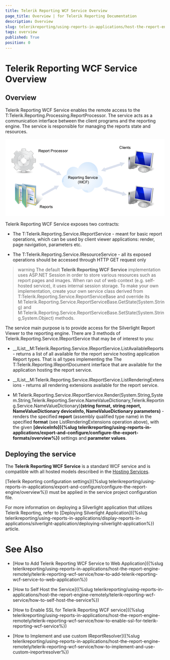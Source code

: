 ```yaml
---
title: Telerik Reporting WCF Service Overview
page_title: Overview | for Telerik Reporting Documentation
description: Overview
slug: telerikreporting/using-reports-in-applications/host-the-report-engine-remotely/telerik-reporting-wcf-service/overview
tags: overview
published: True
position: 0
---
```


# Telerik Reporting WCF Service Overview



## Overview

Telerik Reporting WCF Service enables the
          remote access to the T:Telerik.Reporting.Processing.ReportProcessor. The service
          acts as a communication interface between the client programs and the reporting engine. The service is responsible for managing the reports state and resources.
          
  ![](images/WCFService.png)

Telerik Reporting WCF Service exposes two contracts:

* The T:Telerik.Reporting.Service.IReportService
              - meant for basic report operations, which can be used by client
              viewer applications: render, page navigation, parameters etc.
            

* The T:Telerik.Reporting.Service.IResourceService
              - all its exposed operations should be accessed through HTTP GET request only
            

>warning The default  __Telerik Reporting WCF Service__  implementation uses ASP.NET Session in order to store various resources such as report pages            and images. When ran out of web context (e.g. self-hosted service), it uses internal session storage. To make your own implementation, create your own service class derived from T:Telerik.Reporting.Service.ReportServiceBase            and override its M:Telerik.Reporting.Service.ReportServiceBase.GetState(System.String) and M:Telerik.Reporting.Service.ReportServiceBase.SetState(System.String,System.Object) methods.          


The service main purpose is to provide access for the Silverlight Report Viewer to the reporting engine. There are 3 methods of Telerik.Reporting.Service.IReportService that may be of interest to you:
        

* __IList<ReportInfo>__M:Telerik.Reporting.Service.IReportService.ListAvailableReports
              - returns a list of all available for the report service hosting
              application Report types. That is all types implementing the
              The T:Telerik.Reporting.IReportDocument
              interface that are available for the application hosting the
              report service.
            

* __IList<ExtensionInfo>__M:Telerik.Reporting.Service.IReportService.ListRenderingExtensions
              - returns all rendering extensions available for the report service.
            

* M:Telerik.Reporting.Service.IReportService.Render(System.String,System.String,Telerik.Reporting.Service.NameValueDictionary,Telerik.Reporting.Service.NameValueDictionary)__(string format, string report,
                NameValueDictionary deviceInfo,
                NameValueDictionary parameters)__
              - renders the specified __report__ (assembly
              qualified type name) in the specified __format__
              (see ListRenderingExtensions operation above), with the given
              __[deviceInfo]({%slug telerikreporting/using-reports-in-applications/export-and-configure/configure-the-export-formats/overview%})__
              settings and __parameter values__.
            

## Deploying the service

The __Telerik Reporting WCF Service__ is a standard WCF service and is compatible with all hosted models described in the [Hosting Services](http://msdn.microsoft.com/en-us/library/ms730158).
        

[Telerik Reporting configuration settings]({%slug telerikreporting/using-reports-in-applications/export-and-configure/configure-the-report-engine/overview%}) must be applied in the service project configuration file.

For more information on deploying a Silverlight application that utilizes Telerik Reporting, refer to [Deploying Silverlight Application]({%slug telerikreporting/using-reports-in-applications/display-reports-in-applications/silverlight-application/deploying-silverlight-application%}) article.
        

# See Also

 * [How to Add Telerik Reporting WCF Service to Web Application]({%slug telerikreporting/using-reports-in-applications/host-the-report-engine-remotely/telerik-reporting-wcf-service/how-to-add-telerik-reporting-wcf-service-to-web-application%})

 * [How to Self Host the Service]({%slug telerikreporting/using-reports-in-applications/host-the-report-engine-remotely/telerik-reporting-wcf-service/how-to-self-host-the-service%})

 * [How to Enable SSL for Telerik Reporting WCF service]({%slug telerikreporting/using-reports-in-applications/host-the-report-engine-remotely/telerik-reporting-wcf-service/how-to-enable-ssl-for-telerik-reporting-wcf-service%})

 * [How to Implement and use custom IReportResolver]({%slug telerikreporting/using-reports-in-applications/host-the-report-engine-remotely/telerik-reporting-wcf-service/how-to-implement-and-use-custom-ireportresolver%})
